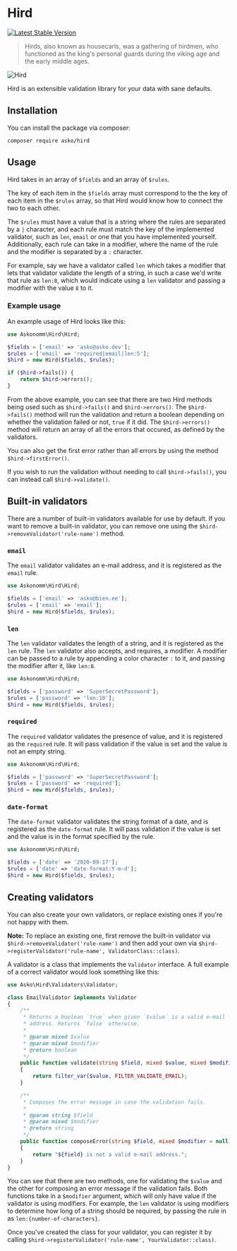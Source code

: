 # Hird

[![Latest Stable Version](http://poser.pugx.org/asko/hird/v)](https://packagist.org/packages/asko/hird)

> Hirds, also known as housecarls, was a gathering of hirdmen, who functioned as the king's personal guards during the viking age and the early middle ages.

![Hird](https://user-images.githubusercontent.com/84135165/155371599-301b0df9-fa92-4902-a287-9c9950515c0c.jpeg)

Hird is an extensible validation library for your data with sane defaults.

## Installation

You can install the package via composer:

```
composer require asko/hird
```

## Usage

Hird takes in an array of `$fields` and an array of `$rules`.

The key of each item in the `$fields` array must correspond to the the key of each item in the `$rules` array, so that Hird would know how to connect the two to each other.

The `$rules` must have a value that is a string where the rules are separated by a `|` character, and each rule must match the key of the implemented validator, such as `len`, `email` or one that you have implemented yourself. Additionally, each rule can take in a modifier, where the name of the rule and the modifier is separated by a `:` character.

For example, say we have a validator called `len` which takes a modifier that lets that validator validate the length of a string, in such a case we'd write that rule as `len:8`, which would indicate using a `len` validator and passing a modifier with the value `8` to it.

### Example usage

An example usage of Hird looks like this:

```php
use Askonomm\Hird\Hird;

$fields = ['email' => 'asko@asko.dev'];
$rules = ['email' => 'required|email|len:5'];
$hird = new Hird($fields, $rules);

if ($hird->fails()) {
    return $hird->errors();
}
```

From the above example, you can see that there are two Hird methods being used such as `$hird->fails()` and `$hird->errors()`. The `$hird->fails()` method will run the validation and return a boolean depending on whether the validation failed or not, `true` if it did. The `$hird->errors()` method will return an array of all the errors that occured, as defined by the validators.

You can also get the first error rather than all errors by using the method `$hird->firstError()`.

If you wish to run the validation without needing to call `$hird->fails()`, you can instead call `$hird->validate()`.

## Built-in validators

There are a number of built-in validators available for use by default. If you want to remove a built-in validator, you can remove one using the `$hird->removeValidator('rule-name')` method.

### `email`

The `email` validator validates an e-mail address, and it is registered as the `email` rule.

```php
use Askonomm\Hird\Hird;

$fields = ['email' => 'asko@bien.ee'];
$rules = ['email' => 'email'];
$hird = new Hird($fields, $rules);
```

### `len`

The `len` validator validates the length of a string, and it is registered as the `len` rule. The `len` validator also accepts, and requires, a modifier. A modifier can be passed to a rule by appending a color character `:` to it, and passing the modifier after it, like `len:8`.

```php
use Askonomm\Hird\Hird;

$fields = ['password' => 'SuperSecretPassword'];
$rules = ['password' => 'len:10'];
$hird = new Hird($fields, $rules);
```

### `required`

The `required` validator validates the presence of value, and it is registered as the `required` rule. It will pass validation if the value is set and the value is not an empty string.

```php
use Askonomm\Hird\Hird;

$fields = ['password' => 'SuperSecretPassword'];
$rules = ['password' => 'required'];
$hird = new Hird($fields, $rules);
```

### `date-format`

The `date-format` validator validates the string format of a date, and is registered as the `date-format` rule. It will pass validation if the value is set and the value is in the format specified by the rule.

```php
use Askonomm\Hird\Hird;

$fields = ['date' => '2020-09-17'];
$rules = ['date' => 'date-format:Y-m-d'];
$hird = new Hird($fields, $rules);
```

## Creating validators

You can also create your own validators, or replace existing ones if you're not happy with them.

**Note:** To replace an existing one, first remove the built-in validator via `$hird->removeValidator('rule-name')` and then add your own via `$hird->registerValidator('rule-name', ValidatorClass::class)`.

A validator is a class that implements the `Validator` interface. A full example of a correct validator would look something like this:

```php
use Asko\Hird\Validators\Validator;

class EmailValidator implements Validator
{
    /**
     * Returns a boolean `true` when given `$value` is a valid e-mail
     * address. Returns `false` otherwise.
     *
     * @param mixed $value
     * @param mixed $modifier
     * @return boolean
     */
    public function validate(string $field, mixed $value, mixed $modifier = null): bool
    {
        return filter_var($value, FILTER_VALIDATE_EMAIL);
    }

    /**
     * Composes the error message in case the validation fails.
     *
     * @param string $field
     * @param mixed $modifier
     * @return string
     */
    public function composeError(string $field, mixed $modifier = null): string
    {
        return "${field} is not a valid e-mail address.";
    }
}
```

You can see that there are two methods, one for validating the `$value` and the other for composing an error message if the validation fails. Both functions take in a `$modifier` argument, which will only have value if the validator is using modifiers. For example, the `len` validator is using modifiers to determine how long of a string should be required, by passing the rule in as `len:{number-of-characters}`.

Once you've created the class for your validator, you can register it by calling `$hird->registerValidator('rule-name', YourValidator::class)`.
